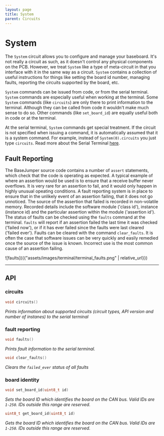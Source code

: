 ```yaml
---
layout: page
title: System
parent: Circuits
---
```


# System #
The `System` circuit allows you to configure and manage your baseboard. It's not really a circuit as such, as it doesn't control any physical components on the PCB. However, we treat `System` like a type of meta-circuit in that you interface with it in the same way as a circuit. `System` contains a collection of useful instructions for things like setting the board id number, managing faults, reporting the circuits supported by the board, etc.

`System` commands can be issued from code, or from the serial terminal. `System` commands are especially useful when working at the terminal. Some `System` commands (like `circuits`) are only there to print information to the terminal. Although they can be called from code it wouldn't make much sense to do so. Other commands (like `set_board_id`) are equally useful both in code or at the terminal.

At the serial terminal, `System` commands get special treatment. If the circuit is not specified when issuing a command, it is automatically assumed that it is a system command. For example, instead of `System(0).circuits` you just type `circuits`. Read more about the Serial Terminal [here](Serial.html).

## Fault Reporting
The BaseJumper source code contains a number of `assert` statements, which check that the code is operating as expected. A typical example of where an assertion would be used is to ensure that a receive buffer never overflows. It is very rare for an assertion to fail, and it would only happen in highly unusual opeating conditions. A fault reporting system is in place to ensure that in the unlikely event of an assertion failing, that it does not go unnoticed. The source of the assertion that failed is recorded in non-volatile memory. Recorded details include the software module ('class id'), instance (instance id) and the particular assertion within the module ('assertion id'). The status of faults can be checked using the `faults` command at the terminal. `faults` will report if an assertion failed the last time it was checked ('failed now'), or if it has ever failed since the faults were last cleared ('failed ever'). Faults can be cleared with the command `clear_faults`. It is often the case that software issues can be very quickly and easily remedied once the source of the issue is known. Incorrect use is the most common cause of an assertion failing.

![faults]({{"assets/images/terminal/terminal_faults.png" | relative_url}})

---

## API

### circuits
``` cpp
void circuits()
```
*Prints information about supported circuits (circuit types, API version and number of instanes) to the serial terminal*  

### fault reporting
``` cpp
void faults()
```
*Prints fault information to the serial terminal.*

``` cpp
void clear_faults()
```
*Clears the `failed_ever` status of all faults*

### board identity
``` cpp
void set_board_id(uint8_t id)
```
*Sets the board ID which identifies the board on the CAN bus. Valid IDs are `1-250`. IDs outside this range are reserved.*

``` cpp
uint8_t get_board_id(uint8_t id)
```
*Gets the board ID which identifies the board on the CAN bus. Valid IDs are `1-250`. IDs outside this range are reserved.*
